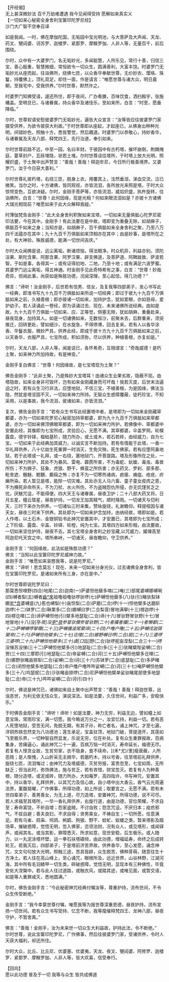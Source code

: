   【开经偈】  
  无上甚深微妙法 百千万劫难遭遇 我今见闻得受持 愿解如来真实义  
  【一切如来心秘密全身舍利宝箧印陀罗尼经】  
  沙门大广智不空奉召译  
    
  如是我闻。一时，佛在摩伽陀国，无垢园中宝光明池，与大菩萨及大声闻、天龙、药叉、犍闼婆、诃苏罗、迦楼罗、紧那罗、摩睺罗伽、人非人等，无量百千，前后围绕。  
    
  尔时，众中有一大婆罗门，名无垢妙光，多闻聪慧，人所乐见，常行十善，归信三宝，善心殷重，智慧微细，常恒欲令一切众生，圆满善利，大富丰饶。时婆罗门无垢妙光从座而起，往诣佛所，绕佛七匝，以众香华奉献世尊，无价妙衣、璎珞、珠鬘，持覆佛上，顶礼双足，却住一面，作是请言：“唯愿世尊与诸大众，明日晨朝，至我宅中，受我供养。”尔时世尊，默然许之。  
    
  时婆罗门知佛受请，遽还所住，即于夜间，广办肴膳，百味饮食，洒扫殿宇，张施幡盖。至明旦已，与诸眷属，持众香华及诸伎乐，至如来所，白言：“时至，愿垂降临。”  
    
  尔时，世尊软语安慰彼婆罗门无垢妙光，遍告大众宣言：“汝等皆应往彼婆罗门家摄受供养，为欲令彼获大利故。”于时世尊即从座起，才起座已，从佛身出种种光明，间错妙色，照触十方，悉皆警觉，然后趣道。时婆罗门以恭敬心，持妙香华，与诸眷属及天龙八部、释梵四王，先行治道，奉引如来。  
    
  尔时世尊前路不远，中至一园，名曰丰财。于彼园中有古朽塔，摧坏崩倒，荆棘掩庭，蔓草封户，瓦砾埋隐，状若土堆。尔时世尊迳往塔所，于时塔上放大光明，照耀炽盛，于土聚中出声赞言：“善哉！善哉！释迦牟尼，今日所行极善境界。又婆罗门，汝于今日获大善利。”  
    
  尔时世尊礼彼朽塔，右绕三匝，脱身上衣，用覆其上，泫然垂泪，涕血交流，泣已微笑。当尔之时，十方诸佛，皆同观视，亦皆流泪，各所放光来照是塔。于时大众惊愕变色，互欲决疑。尔时，金刚手菩萨等，亦皆流泪，威焰炽盛，执杵旋转，往诣佛所，白言：“世尊！此何因缘，现是光相？何如来眼流泪如是？亦彼十方诸佛大瑞光相现前？唯愿如来于此大众解释我疑。”  
    
  时薄伽梵告金刚手：“此大全身舍利积聚如来宝塔，一切如来无量俱胝心陀罗尼密印法要，今在其中。金刚手！有此法要在是中故，塔即变为重叠无隙，如胡麻子，俱胝百千如来之身；当知亦是，如胡麻子，百千俱胝如来全身舍利之聚，乃至八万四千法蕴亦在其中；九十九百千万俱胝如来顶相亦在其中；由是妙事，是塔所在之处，有大神验，殊胜威德，能满一切世间吉庆。”  
    
  尔时大众闻佛是说，远尘离垢，断诸烦恼，得法眼净。时众机异，利益亦别。须陀洹果、斯陀含果、阿那含果、阿罗汉果、辟支佛道，及菩萨道、阿鞞跋致、萨波若智，于如是事，各得其一；或有证得初地、二地，乃至十地；或有满足六波罗蜜。其婆罗门远尘离垢，得五神通。时金刚手见此奇特希有之事，白言：“世尊！妙哉奇异，但闻此事，尚获如是殊胜功德，况闻深理，至心起信，得几功德？”  
    
  佛言：“谛听！汝金刚手，后世若有信男、信女，及复我等四部弟子，发心书写此一经典，即准书写九十九百千万俱胝如来所说一切经典；即过于彼九十九百千万俱胝如来之前，久植善根；即亦彼诸一切如来，加持护念，犹如爱眼，亦如慈母，爱护幼子。若人读诵此一卷经，即为读诵过去、现在、未来诸佛所说经典。由如是故，九十九百千万俱胝一切如来、应、正等觉，侧塞无隙，犹如胡麻，重叠赴来，昼夜现身，加持其人。如是一切诸佛如来，无数恒沙，前聚未去，后群重来，须臾推迁，回转更赴，譬如细沙，在水旋急，不得停滞，回去复来。若有人以香华涂香、华鬘衣服，微妙严具，供养此经，即成于彼十方九十九百千万俱胝如来之前，以天香华，衣服严具，七宝所成，积如须弥，尽以供养，种植善根，亦复如是。”  
    
  尔时，天龙八部，人非人等，闻是说已，各怀希奇，互相谓言：“奇哉威德！是朽土聚，如来神力所加持故，有是神变。”  
    
  金刚手复白佛言：“世尊！何因缘故，是七宝塔现为土聚？”  
    
  佛告金刚手：“此非土聚，乃是殊妙大宝塔耳！由诸众生业果劣故，隐蔽不现。由塔隐故，如来全身非可毁坏，岂有如来金刚藏身而可坏哉！我若灭度，后世末法逼迫之时，若有众生习行非法，应堕地狱，不信三宝，不植善根，为是因缘，佛法当隐，然犹是塔坚固不灭，一切如来神力所持。无智众生惑障覆蔽，徒朽珍宝，不知采用，以是事故，我今流泪，彼诸如来，亦皆流泪。”  
    
  复次，佛告金刚手言：“若有众生书写此经置塔中者，是塔即为一切如来金刚藏窣都婆，亦为一切如来陀罗尼心秘密加持窣都婆，即为九十九百千万俱胝如来窣都婆，亦为一切如来佛顶佛眼窣都婆，即为一切如来神力所护。若佛像中、窣都婆中安置此经，其像即为七宝所成，灵验应心，无愿不满。其窣都婆，伞盖罗网，轮橖露盘，德宇铃铎，楹础基阶，随力所办，或土或木，若石若砖，由经威力，自为七宝。一切如来于此经典加其威力，以诚实言不断加持。若有有情能于此塔，一香一华礼拜供养，八十亿劫生死重罪一时消灭，生免灾殃，死生佛家。若有应堕阿鼻地狱，若于此塔或一礼拜，或一右绕，塞地狱门，开菩提路。塔及形像所在之处，一切如来神力所护，其处不为暴风、雷电、霹雳所害，不为毒蛇、蚖蝮、毒虫、毒兽所伤；不为狮子、狂象、虎狼、野干、蜂虿之所伤害；亦无药叉、罗刹、部多那、毗舍遮、魑魅、魍魉、癫痫之怖；亦复不为一切寒热诸病，疬瘘、痈疽、疮疣、疥癞所染。若人暂见是塔，能除一切灾难。其处亦无人马六畜、童子童女疫疠之患，不为横死非命所夭，不为刀杖、水火所伤，不为盗贼怨仇所侵，亦无饥馑贫乏之忧。厌魅咒诅，不能得便。四大天王与诸眷属，昼夜卫护；二十八部大药叉将，日月五星，幢云彗星，昼夜护持。一切龙王加其精气，顺时降雨。一切诸天与忉利天，三时下来亦为供养。一切诸仙三时来集，赞咏旋绕，礼谢瞻仰。释提桓因与诸天女，昼夜三时来下供养。其处即为一切如来护念加持，由纳经故，塔即如是。若人作塔，以土石木、金银铜铅书此神咒安置其中，才安置已，其塔即为七宝所成；上下阶级、露盘、伞盖、铃铎、轮樘，纯为七宝。其塔四方如来形相，由法要故，一切如来坚住护持，昼夜不去。其七宝塔全身舍利之妙宝藏,以咒威力，擢竦高至阿迦尼吒天宫之中。塔所串峙，一切诸天，昼夜瞻仰，守卫供养。”  
    
  金刚手言：“何因缘故，此法如是殊胜功德？”  
  佛言：“当知以此宝箧印陀罗尼威神力故。”  
  金刚手言：“唯愿如来哀愍我等，说是陀罗尼。”  
  佛言：“谛听！思念莫忘！现在、未来一切如来分身光仪，过去诸佛全身舍利，皆在宝箧印陀罗尼。是诸如来所有三身，亦在是中。”  
    
  尔时世尊即说陀罗尼曰：  
  那莫悉怛哩野(四合)地尾(二合)迦南(一)萨婆怛他蘖多喃(二)唵(三)部尾婆嚩娜嚩唎(四)嚩者梨(五)嚩者[齒*來](智皆反六)祖噜祖噜驮啰驮啰(七)萨嚩怛他蘖多(八)驮(引)睹驮梨钵娜[牟*含](二合)婆嚩底(九)惹也嚩梨(十)亩怛梨(二合)萨磨(二合)啰(十一)怛他檗多达磨斫迦啰(十二)钵罗(二合)靺栗多(二合)娜嚩曰罗(二合梨音)冒地满拏(十三)楞迦啰(十四)楞讫哩(二合)谛萨嚩怛他(引)檗多地瑟耻(二合)谛(十六)冒驮野冒驮野(十七)冒地冒地(十八)没[亭*夜]没[亭*夜](十九)参冒驮儞参冒驮野(二十)者攞者攞(二十一)者懒都(二十二)萨嚩嚩啰拏儞(二十三)萨嚩播波尾檗谛(二十四)户噜户噜(二十五)萨嚩戍迦弭檗帝(二十六)萨嚩怛他檗多(二十七)讫哩(二合)娜野嚩日啰(二合)抳(二十八)三婆啰三婆啰(二十九)萨嚩怛他檗多(三十)虞[口*皿]野(二合)驮啰抳亩涅梨(二合三十一)啰没悌苏没悌(三十二)萨嚩怛他檗多(引)地瑟耻(二合)多(三十三)驮睹檗陛娑嚩(二合)贺(三十四)三摩耶(引)地瑟耻(二合)帝娑嚩(二合)诃(三十五)萨嚩怛他檗多讫哩(二合)娜野驮睹亩捺犁(二合)娑嚩(二合)诃(三十六)苏钵罗(二合)底瑟耻(二合)多萨睹(二合)闭怛他檗多地瑟耻(二合)帝户噜户噜吽吽娑嚩(二合)诃(三十七)唵萨嚩怛他檗多(三十八)坞瑟抳(二合)沙驮睹亩捺啰(二合)尼萨嚩怛他檗单娑驮睹尾部使多地瑟耻(二合)帝(三十九)吽吽娑嚩(二合)诃(引四十)  
    
  尔时，佛说是神咒已，诸佛如来自土聚中出声赞言：“善哉！善哉！释迦世尊，出浊恶世，为利无依无怙众生，演说深法。如是法要，久住世间，利益广多，安稳快乐。”  
    
  于时佛告金刚手言：“谛听！谛听！如是法要，神力无穷，利益无边，譬如幢上如意宝珠，常雨珍宝，满一切愿。我今略说万分之一，汝宜忆持，利益一切。若有恶人死堕地狱，受苦无间，免脱无期，有其子孙，称亡者名，诵上神咒，才至七遍，洋铜热铁忽然变为八功德池；莲生承足，宝盖驻顶，地狱门破，菩提道开，其莲如飞至极乐界，一切种智自然显发，乐说无穷，位在补处。复有众生重罪报故，百病集身，苦痛逼心，诵此神咒二十一遍，百病万恼一时消灭，寿命延长，福德无尽。若复有人悭贪业故，生贫穷家，衣不隐身，食不续命，[(禾*尤)/里]瘦衰蔽，人所恶贱；是人惭愧，入山折采无主搹华，若磨朽木，持以号香，往至塔前礼拜供养，旋绕七匝，流泪悔过；由神咒力及塔威德，灭贫穷报，富贵忽至，七宝如雨，无所缺乏；但当此时，弥饰佛法，施与贫乏，若有吝惜，财宝忽灭。若复有人为种善根，随分造塔，或泥或砖，随力所办，大如庵罗，高四指许，书写神咒，安置其中，持以香华，礼拜供养，以其咒力及信心故，自小塔中出大香云，香气云光周遍法界，薰馥晃曜，广作佛事，所得功德，如上所说；取要言之，无愿不满。若有末世四辈弟子、善男善女，为无上道，尽力造塔，安置神咒，所得功德，说不可尽。若人求福至其塔所，一华一香礼拜供养，右旋行道，由是功德，官位荣耀，不求自至；寿命富饶，不祈自增；怨家盗贼，不讨自败；怨念咒诅，不厌归本；疫疠邪气，不拔自避；善夫良妇，不求自得；贤男美女，不祷自生；一切所愿，任意满足。若有乌雀、鸱枭、鸠鸽、鸺鹠、狗狼、野干、蚊虻、蚁蝼之类，暂来塔影及踏场草，摧破惑障，觉悟无明，忽入佛家，恣领法财。况有众人，或见塔形，或闻铎声，或闻其名，或当其影，罪障悉灭，所求如意，现世安稳，后生极乐。或人随力，以一丸泥涂塔坏壁，运一拳石扶塔礩倾，由此功德，增福延寿，命终之后成转轮王。若我灭后，四部弟子，于是塔前济苦界故，供养香华，至心发愿，诵念神咒，文文句句放大光明，照触三途，苦具皆辟，众生脱苦，佛种芽萌，随意往生十方净土。若人往在高山峰上，至心诵咒，眼根所及，远近世界，山谷林野，江湖河海，其中所有毛羽鳞甲一切生类，碎破惑障，觉悟无明，显现本有三种佛性，毕竟安处大涅槃中。若与此人往过道路，或触衣风，或踏其迹，或唯见面，或暂交语，如是等人重罪咸灭，悉地圆满。”  
    
  尔时，佛告金刚手言：“今此秘密神咒经典付嘱汝等，尊重护持，流布世间，不令众生传受断绝。”  
    
  金刚手言：“我今幸蒙世尊付嘱，唯愿我等为报世尊深重恩德，昼夜护持，流布宣扬一切世间。若有众生书写受持、忆念不断，我等麾催释梵四王、龙神八部，昼夜守护，不暂舍离。”  
    
  佛言：“善哉！金刚手，汝为未来世一切众生大利益故，护持此法，令不断绝。”  
  尔时世尊，说此宝箧印陀罗尼，广作佛事，然后往彼婆罗门家，受诸供养，令时人天获大福利，却还所住。  
    
  尔时大众，比丘、比丘尼、优婆塞、优婆夷，天龙、夜叉、犍闼婆、阿修罗、迦楼罗、紧那罗、摩睺罗伽、人非人等，皆大欢喜，信受奉行。  
    
  【回向】  
  愿以此功德 普及于一切 我等与众生 皆共成佛道  
    


    
    